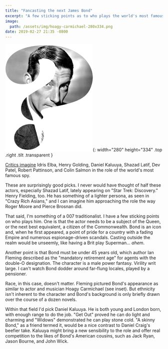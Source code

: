 ```yaml
---
title: "Fancasting the next James Bond"
excerpt: "A few sticking points as to who plays the world's most famous spy."
image:
  path: /assets/img/hoagy-carmichael-280x334.png
date: 2019-02-27 21:35 -0800
---
```


![Hoagy Carmichael](/assets/img/hoagy-carmichael-280x343.png){: width="280" height="334" .top .right .tilt .transparent }

[Critics imagine](https://www.indiewire.com/2019/02/actors-next-james-bond-dev-patel-idris-elba-henry-golding-1202047287/) Idris Elba, Henry Golding, Daniel Kaluuya, Shazad Latif, Dev Patel, Robert Pattinson, and Colin Salmon in the role of the world's most famous spy.

These are surprisingly good picks. I never would have thought of half these actors, especially Shazad Latif, lately appearing on "Star Trek: Discovery." Henry Fielding, too. He has something of a lighter persona, as seen in "Crazy Rich Asians," and I can imagine him approaching the role the way Roger Moore and Pierce Brosnan did.

That said, I'm something of a 007 traditionalist. I have a few sticking points on who plays him. One is that the actor needs to be a subject of the Queen, or the next best equivalent, a citizen of the Commonwealth. Bond is an icon and, when he first appeared, a point of pride for a country with a fading Empire and numerous espionage-driven scandals. Casting outside the realm would be unseemly, like having a Brit play Superman... _ahem_.

Another point is that Bond must be under 45 years old, which author Ian Fleming described as the "mandatory retirement age" for agents with the double-O designation. The character is a male power fantasy. Virility writ large. I can't watch Bond dodder around far-flung locales, played by a pensioner.

Race, in this case, doesn't matter. Fleming pictured Bond's appearance as similar to actor and musician Hoagy Carmichael (see inset). But ethnicity isn't inherent to the character and Bond's background is only briefly drawn over the course of a dozen novels.

Within that field I'd pick Daniel Kaluuya. He is both young and London born, with enough range to do the job. "Get Out" proved he can do light and charming and "Widows" demonstrated he can play stone cold. "A skinny Bond," as a friend termed it, would be a nice contrast to Daniel Craig's beefier take. Kaluuya might bring a new sensibility to the role and offer real competition to the likes of Bond's American cousins, such as Jack Ryan, Jason Bourne, and John Wick.
